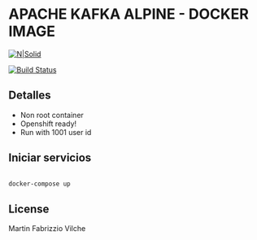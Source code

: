 # APACHE KAFKA ALPINE - DOCKER IMAGE

[![N|Solid](https://cldup.com/dTxpPi9lDf.thumb.png)](https://nodesource.com/products/nsolid)

[![Build Status](https://travis-ci.org/joemccann/dillinger.svg?branch=master)](https://travis-ci.org/joemccann/dillinger)


## Detalles

- Non root container
- Openshift ready!
- Run with 1001 user id


## Iniciar servicios

```bash

docker-compose up

```

## License
Martin Fabrizzio Vilche
